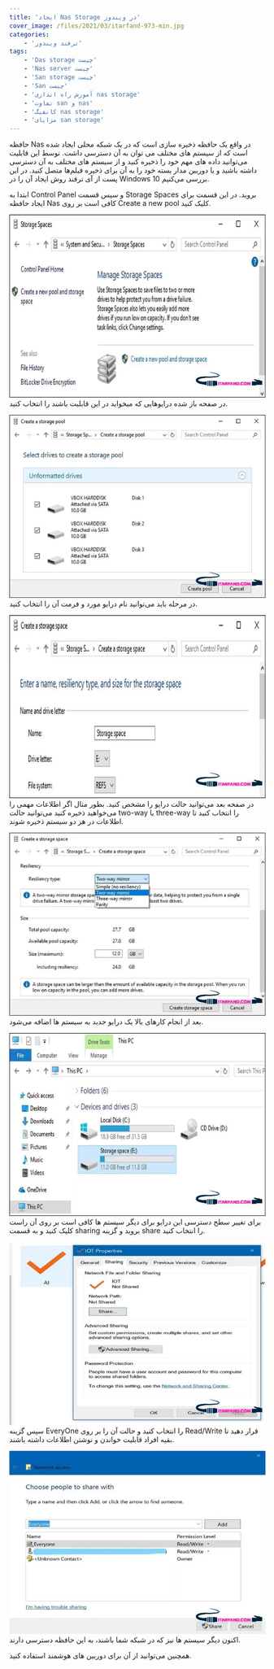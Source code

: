 ```yaml
---
title: 'ایجاد Nas Storage در ویندوز'
cover_image: /files/2021/03/itarfand-973-min.jpg
categories:
    - 'ترفند ویندوز'
tags:
    - 'Das storage چیست'
    - 'Nas server چیست'
    - 'San storage چیست'
    - 'San چیست'
    - 'آموزش راه اندازی nas storage'
    - 'تفاوت san و nas'
    - 'کانفیگ nas storage'
    - 'مزایای san storage'
---
```


حافظه Nas در واقع یک حافظه ذخیره سازی است که در یک شبکه محلی ایجاد شده است که از سیستم های مختلف می توان به آن دسترسی داشت. توسط این قابلیت می‌توانید داده های مهم خود را ذخیره کنید و از سیستم های مختلف به آن دسترسی داشته باشید و یا دوربین مدار بسته خود را به آن برای ذخیره فیلم‌ها متصل کنید. در این پست از آی ترفند روش ایجاد آن را در Windows 10 بررسی می‌کنیم.

ابتدا به Control Panel و سپس قسمت Storage Spaces بروید. در این قسمت برای ایجاد حافظه Nas کافی است بر روی Create a new pool کلیک کنید.

![mhkarami97](/files/2021/03/itarfand-966-min.jpg)  
در صفحه باز شده درایوهایی که میخواید در این قابلیت باشند را انتخاب کنید.

![mhkarami97](/files/2021/03/itarfand-967-min.jpg)  
در مرحله باید می‌توانید نام درایو مورد و فرمت آن را انتخاب کنید.

![mhkarami97](/files/2021/03/itarfand-968-min.jpg)  
در صفحه بعد می‌توانید حالت درایو را مشخص کنید. بطور مثال اگر اطلاعات مهمی را می‌خواهید ذخیره کنید می‌توانید حالت two-way یا three-way را انتخاب کنید تا اطلاعات در هر دو سیستم ذخیره شوند.

![mhkarami97](/files/2021/03/itarfand-969-min.jpg)  
بعد از انجام کارهای بالا یک درایو جدید به سیستم ها اضافه می‌شود.

![mhkarami97](/files/2021/03/itarfand-970-min.jpg)  
برای تغییر سطح دسترسی این درایو برای دیگر سیستم ها کافی است بر روی آن راست کلیک کنید و به قسمت sharing بروید و گزینه share را انتخاب کنید.

![mhkarami97](/files/2021/03/itarfand-972-min.jpg)  
سپس گزینه EveryOne را انتخاب کنید و حالت آن را بر روی Read/Write قرار دهید تا بقیه افراد قابلیت خواندن و نوشتن اطلاعات داشته باشند.

![mhkarami97](/files/2021/03/itarfand-971-min.jpg)  
اکنون دیگر سیستم ها نیز که در شبکه شما باشند، به این حافظه دسترسی دارند.

همچنین می‌توانید از آن برای دوربین های هوشمند استفاده کنید.
